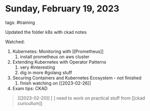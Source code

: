 # Sunday, February 19, 2023

tags: #training

Updated the folder k8s with ckad notes

Watched:
1. Kubernetes: Monitoring with [[Prometheus]]
   1. install prometheus on aws cluster
2. Extending Kubernetes with Operator Patterns
   1. very #interesting
   2. dig in more #golang stuff
3. Securing Containers and Kubernetes Ecosystem - not finished
   1. finish watching on [[2023-02-26]]
4. Exam tips: CKAD

> [[2023-02-20]] [ ] need to work on practical stuff from [[ckad curicullum]]